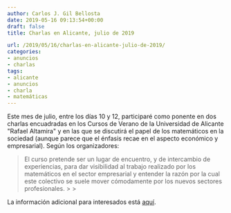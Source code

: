 ```yaml
---
author: Carlos J. Gil Bellosta
date: 2019-05-16 09:13:54+00:00
draft: false
title: Charlas en Alicante, julio de 2019

url: /2019/05/16/charlas-en-alicante-julio-de-2019/
categories:
- anuncios
- charlas
tags:
- alicante
- anuncios
- charla
- matemáticas
---
```





Este mes de julio, entre los días 10 y 12, participaré como ponente en dos charlas encuadradas en los Cursos de Verano de la Universidad de Alicante "Rafael Altamira" y en las que se discutirá el papel de los matemáticos en la sociedad (aunque parece que el énfasis recae en el aspecto económico y empresarial). Según los organizadores:







<blockquote>El curso pretende ser un lugar de encuentro, y de intercambio de experiencias, para dar visibilidad al trabajo realizado por los matemáticos en el sector empresarial y entender la razón por la cual este colectivo se suele mover cómodamente por los nuevos sectores profesionales.
>
> </blockquote>







La información adicional para interesados está [aquí](https://web.ua.es/es/verano/2019/campus/matematicos-en-la-sociedad.html).



